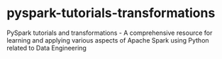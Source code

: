 # pyspark-tutorials-transformations
PySpark tutorials and transformations - A comprehensive resource for learning and applying various aspects of Apache Spark using Python related to Data Engineering

